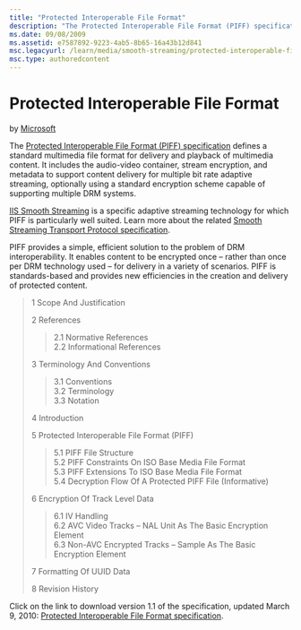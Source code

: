 ```yaml
---
title: "Protected Interoperable File Format"
description: "The Protected Interoperable File Format (PIFF) specification defines a standard multimedia file format for delivery and playback of multimedia content. It in..."
ms.date: 09/08/2009
ms.assetid: e7587892-9223-4ab5-8b65-16a43b12d841
msc.legacyurl: /learn/media/smooth-streaming/protected-interoperable-file-format
msc.type: authoredcontent
---
```

# Protected Interoperable File Format

by [Microsoft](https://github.com/Microsoft)

The [Protected Interoperable File Format (PIFF) specification](/iis/media/smooth-streaming/protected-interoperable-file-format "Protected Interoperable File Format") defines a standard multimedia file format for delivery and playback of multimedia content. It includes the audio-video container, stream encryption, and metadata to support content delivery for multiple bit rate adaptive streaming, optionally using a standard encryption scheme capable of supporting multiple DRM systems.

[IIS Smooth Streaming](https://www.iis.net/downloads/microsoft/smooth-streaming "IIS Smooth Streaming") is a specific adaptive streaming technology for which PIFF is particularly well suited. Learn more about the related [Smooth Streaming Transport Protocol specification](smooth-streaming-transport-protocol.md "Smooth Streaming Transport Protocol specificatio").

PIFF provides a simple, efficient solution to the problem of DRM interoperability. It enables content to be encrypted once – rather than once per DRM technology used – for delivery in a variety of scenarios. PIFF is standards-based and provides new efficiencies in the creation and delivery of protected content.

> 1 Scope And Justification
>
> 2 References
>
> > 2.1 Normative References  
> > 2.2 Informational References
>
>
> 3 Terminology And Conventions
>
> > 3.1 Conventions  
> > 3.2 Terminology  
> > 3.3 Notation
>
>
> 4 Introduction
>
> 5 Protected Interoperable File Format (PIFF)
>
> > 5.1 PIFF File Structure  
> > 5.2 PIFF Constraints On ISO Base Media File Format  
> > 5.3 PIFF Extensions To ISO Base Media File Format  
> > 5.4 Decryption Flow Of A Protected PIFF File (Informative)
>
>
> 6 Encryption Of Track Level Data
>
> > 6.1 IV Handling  
> > 6.2 AVC Video Tracks – NAL Unit As The Basic Encryption Element  
> > 6.3 Non-AVC Encrypted Tracks – Sample As The Basic Encryption Element
>
>
> 7 Formatting Of UUID Data
>
> 8 Revision History

Click on the link to download version 1.1 of the specification, updated March 9, 2010: [Protected Interoperable File Format specification](/iis/media/smooth-streaming/protected-interoperable-file-format "Protected Interoperable File Format").
